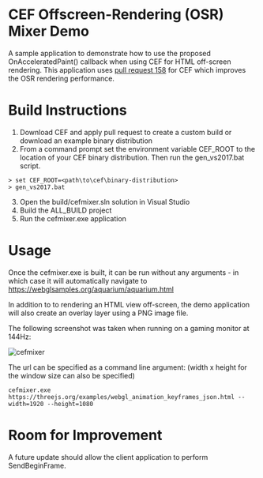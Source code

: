 # CEF Offscreen-Rendering (OSR) Mixer Demo

A sample application to demonstrate how to use the proposed OnAcceleratedPaint() callback when using CEF for HTML off-screen rendering.  This application uses [pull request 158](https://bitbucket.org/chromiumembedded/cef/pull-requests/158/support-external-textures-in-osr-mode/diff) for CEF which improves the OSR rendering performance.

# Build Instructions

1. Download CEF and apply pull request to create a custom build or download an example binary distribution
2. From a command prompt set the environment variable CEF_ROOT to the location of your CEF binary distribution.  Then run the gen_vs2017.bat script.

```Batchfile
> set CEF_ROOT=<path\to\cef\binary-distribution>
> gen_vs2017.bat
```

3. Open the build/cefmixer.sln solution in Visual Studio
4. Build the ALL_BUILD project
5. Run the cefmixer.exe application

# Usage
Once the cefmixer.exe is built, it can be run without any arguments - in which case it will automatically navigate to https://webglsamples.org/aquarium/aquarium.html

In addition to to rendering an HTML view off-screen, the demo application will also create an overlay layer using a PNG image file.

The following screenshot was taken when running on a gaming monitor at 144Hz:

![cefmixer][demo1]

The url can be specified as a command line argument: (width x height for the window size can also be specified)

```Batchfile
cefmixer.exe https://threejs.org/examples/webgl_animation_keyframes_json.html --width=1920 --height=1080
```

# Room for Improvement
A future update should allow the client application to perform SendBeginFrame.

[demo1]: https://user-images.githubusercontent.com/2717038/36959722-2af057e8-2009-11e8-94a4-fd556f832001.png "Cefmixer Demo"



